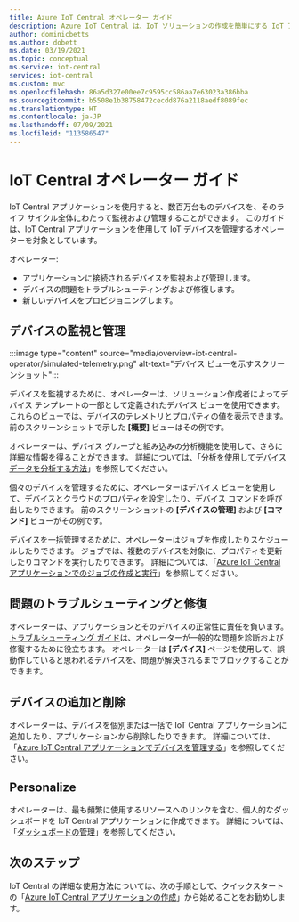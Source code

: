 ```yaml
---
title: Azure IoT Central オペレーター ガイド
description: Azure IoT Central は、IoT ソリューションの作成を簡単にする IoT アプリケーション プラットフォームです。 この記事では、IoT Central のオペレーター ロールの概要を示します。
author: dominicbetts
ms.author: dobett
ms.date: 03/19/2021
ms.topic: conceptual
ms.service: iot-central
services: iot-central
ms.custom: mvc
ms.openlocfilehash: 86a5d327e00ee7c9595cc586aa7e63023a386bba
ms.sourcegitcommit: b5508e1b38758472cecdd876a2118aedf8089fec
ms.translationtype: HT
ms.contentlocale: ja-JP
ms.lasthandoff: 07/09/2021
ms.locfileid: "113586547"
---
```

# <a name="iot-central-operator-guide"></a>IoT Central オペレーター ガイド

IoT Central アプリケーションを使用すると、数百万台ものデバイスを、そのライフ サイクル全体にわたって監視および管理することができます。 このガイドは、IoT Central アプリケーションを使用して IoT デバイスを管理するオペレーターを対象としています。

オペレーター:

- アプリケーションに接続されるデバイスを監視および管理します。
- デバイスの問題をトラブルシューティングおよび修復します。
- 新しいデバイスをプロビジョニングします。

## <a name="monitor-and-manage-devices"></a>デバイスの監視と管理

:::image type="content" source="media/overview-iot-central-operator/simulated-telemetry.png" alt-text="デバイス ビューを示すスクリーンショット":::

デバイスを監視するために、オペレーターは、ソリューション作成者によってデバイス テンプレートの一部として定義されたデバイス ビューを使用できます。 これらのビューでは、デバイスのテレメトリとプロパティの値を表示できます。 前のスクリーンショットで示した **[概要]** ビューはその例です。

オペレーターは、デバイス グループと組み込みの分析機能を使用して、さらに詳細な情報を得ることができます。 詳細については、「[分析を使用してデバイス データを分析する方法](howto-create-analytics.md)」を参照してください。

個々のデバイスを管理するために、オペレーターはデバイス ビューを使用して、デバイスとクラウドのプロパティを設定したり、デバイス コマンドを呼び出したりできます。 前のスクリーンショットの **[デバイスの管理]** および **[コマンド]** ビューがその例です。

デバイスを一括管理するために、オペレーターはジョブを作成したりスケジュールしたりできます。 ジョブでは、複数のデバイスを対象に、プロパティを更新したりコマンドを実行したりできます。 詳細については、「[Azure IoT Central アプリケーションでのジョブの作成と実行](howto-manage-devices-in-bulk.md)」を参照してください。

## <a name="troubleshoot-and-remediate-issues"></a>問題のトラブルシューティングと修復

オペレーターは、アプリケーションとそのデバイスの正常性に責任を負います。 [トラブルシューティング ガイド](troubleshoot-connection.md)は、オペレーターが一般的な問題を診断および修復するために役立ちます。 オペレーターは **[デバイス]** ページを使用して、誤動作していると思われるデバイスを、問題が解決されるまでブロックすることができます。

## <a name="add-and-remove-devices"></a>デバイスの追加と削除

オペレーターは、デバイスを個別または一括で IoT Central アプリケーションに追加したり、アプリケーションから削除したりできます。 詳細については、「[Azure IoT Central アプリケーションでデバイスを管理する](howto-manage-devices-individually.md)」を参照してください。

## <a name="personalize"></a>Personalize

オペレーターは、最も頻繁に使用するリソースへのリンクを含む、個人的なダッシュボードを IoT Central アプリケーションに作成できます。 詳細については、「[ダッシュボードの管理](howto-manage-dashboards.md)」を参照してください。

## <a name="next-steps"></a>次のステップ

IoT Central の詳細な使用方法については、次の手順として、クイックスタートの「[Azure IoT Central アプリケーションの作成](./quick-deploy-iot-central.md)」から始めることをお勧めします。
